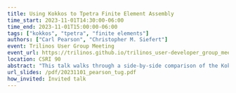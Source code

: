 ```yaml
---
title: Using Kokkos to Tpetra Finite Element Assembly
time_start: 2023-11-01T14:30:00-06:00
time_end: 2023-11-01T15:00:00-06:00
tags: ["kokkos", "tpetra", "finite elements"]
authors: ["Carl Pearson", "Christopher M. Siefert"]
event: Trilinos User Group Meeting
event_url: https://trilinos.github.io/trilinos_user-developer_group_meeting_2023.html
location: CSRI 90
abstract: "This talk walks through a side-by-side comparison of the Kokkos implementation and traditional implement of the Tpetra finite element assembly example in the Trilinos scientific computing project. It emphasizes five main changes: parallel regions, device allocations, function annotations, atomic operations, and accessing Tpetra data on-device."
url_slides: /pdf/20231101_pearson_tug.pdf
how_invited: Invited talk
---
```

